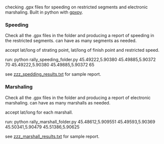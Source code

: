checking .gpx files for speeding on restricted segments and electronic marshaling.
Built in python with [gpxpy](https://github.com/tkrajina/gpxpy).

### Speeding ###

Check all the .gpx files in the folder and producing a report of speeding in the restricted segments. can have as many segments as needed.

accept lat/long of strating point, lat/long of finish point and restricted speed.

run: python rally_speeding_folder.py 45.49222,5.90380 45.49885,5.90372 70 45.49222,5.90380 45.49885,5.90372 65

see [zzz_spedding_results.txt](https://github.com/amirsher/py_gpx_check/blob/master/zzz_spedding_results.txt) for sample report.

### Marshaling ###

Check all the .gpx files in the folder and producing a report of electronic marshaling. can have as many marshalls as needed.

accept lat/long for each marshall.

run: python rally_marshall_folder.py 45.48612,5.909551 45.49593,5.90369 45.50341,5.90479 45.51386,5.90625

see [zzz_marshall_results.txt](https://github.com/amirsher/py_gpx_check/blob/master/zzz_marshall_results.txt) for sample report.

